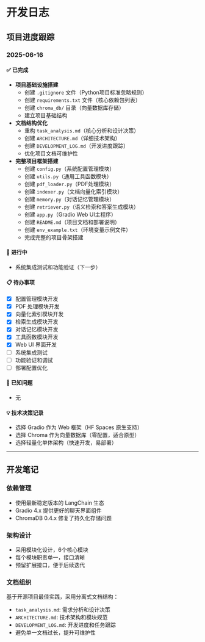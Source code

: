 # 开发日志

## 项目进度跟踪

### 2025-06-16

#### ✅ 已完成
- **项目基础设施搭建**
  - 创建 `.gitignore` 文件（Python项目标准忽略规则）
  - 创建 `requirements.txt` 文件（核心依赖包列表）
  - 创建 `chroma_db/` 目录（向量数据库存储）
  - 建立项目基础结构
- **文档结构优化**
  - 重构 `task_analysis.md`（核心分析和设计决策）
  - 创建 `ARCHITECTURE.md`（详细技术架构）
  - 创建 `DEVELOPMENT_LOG.md`（开发进度跟踪）
  - 优化项目文档可维护性
- **完整项目框架搭建**
  - 创建 `config.py`（系统配置管理模块）
  - 创建 `utils.py`（通用工具函数模块）
  - 创建 `pdf_loader.py`（PDF处理模块）
  - 创建 `indexer.py`（文档向量化索引模块）
  - 创建 `memory.py`（对话记忆管理模块）
  - 创建 `retriever.py`（语义检索和答案生成模块）
  - 创建 `app.py`（Gradio Web UI主程序）
  - 创建 `README.md`（项目文档和部署说明）
  - 创建 `env_example.txt`（环境变量示例文件）
  - 完成完整的项目骨架搭建

#### 🚧 进行中
- 系统集成测试和功能验证（下一步）

#### 📋 待办事项
- [x] 配置管理模块开发
- [x] PDF 处理模块开发
- [x] 向量化索引模块开发
- [x] 检索生成模块开发
- [x] 对话记忆模块开发
- [x] 工具函数模块开发
- [x] Web UI 界面开发
- [ ] 系统集成测试
- [ ] 功能验证和调试
- [ ] 部署配置优化

#### 🐛 已知问题
- 无

#### 💡 技术决策记录
- 选择 Gradio 作为 Web 框架（HF Spaces 原生支持）
- 选择 Chroma 作为向量数据库（零配置，适合原型）
- 选择轻量化单体架构（快速开发，易部署）

---

## 开发笔记

### 依赖管理
- 使用最新稳定版本的 LangChain 生态
- Gradio 4.x 提供更好的聊天界面组件
- ChromaDB 0.4.x 修复了持久化存储问题

### 架构设计
- 采用模块化设计，6个核心模块
- 每个模块职责单一，接口清晰
- 预留扩展接口，便于后续迭代

### 文档组织
基于开源项目最佳实践，采用分离式文档结构：
- `task_analysis.md`: 需求分析和设计决策
- `ARCHITECTURE.md`: 技术架构和模块规范
- `DEVELOPMENT_LOG.md`: 开发进度和任务跟踪
- 避免单一文档过长，提升可维护性
